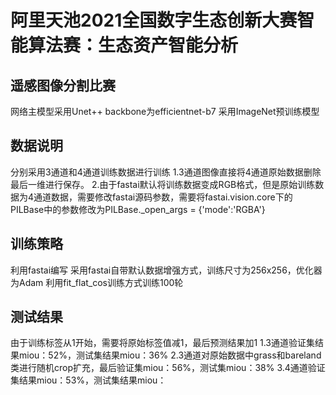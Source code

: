 # 阿里天池2021全国数字生态创新大赛智能算法赛：生态资产智能分析
## 遥感图像分割比赛
网络主模型采用Unet++
backbone为efficientnet-b7
采用ImageNet预训练模型
## 数据说明
分别采用3通道和4通道训练数据进行训练
1.3通道图像直接将4通道原始数据删除最后一维进行保存。
2.由于fastai默认将训练数据变成RGB格式，但是原始训练数据为4通道数据，需要修改fastai源码参数，需要将fastai.vision.core下的PILBase中的参数修改为PILBase.\_open_args = {'mode':'RGBA'}
## 训练策略
利用fastai编写
采用fastai自带默认数据增强方式，训练尺寸为256x256，优化器为Adam
利用fit_flat_cos训练方式训练100轮
## 测试结果
由于训练标签从1开始，需要将原始标签值减1，最后预测结果加1
1.3通道验证集结果miou：52%，测试集结果miou：36%
2.3通道对原始数据中grass和bareland类进行随机crop扩充，最后验证集miou：56%，测试集miou：38%
3.4通道验证集结果miou：53%，测试集结果miou：
